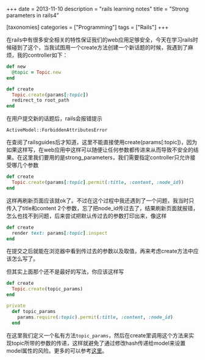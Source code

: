 +++
date = 2013-11-10
description = "rails learning notes"
title = "Strong parameters in rails4"

[taxonomies]
categories = ["Programming"]
tags = ["Rails"]
+++

在rails中有很多安全相关的特性保证我们的web应用足够安全，今天在学习rails时候碰到了这个，当我试图用一个create方法创建一个新话题的时候，我遇到了麻烦，我的controller如下：

```ruby
def new
  @topic = Topic.new
end

def create
  Topic.create(params[:topic])
  redirect_to root_path
end
```  
  
在用户提交新的话题后，rails会报错提示  

`ActiveModel::ForbiddenAttributesError`

在查阅了railsguides后才知道，这里不能直接使用create(params[:topic])，因为如果这样写，在web应用中这样可以随便让任何参数都传进来从而导致不安全的结果。在这里我们要用的是strong_parameters，我们需要指定controller只允许接受哪几个参数

```ruby
def create
  Topic.create(params[:topic].permit(:title, :content, :node_id))
end
```


这样再刷新页面应该就ok了。不过在这个过程中我还遇到了一个问题，我当时只传入了title和content 2个参数，忘了把node_id传过去了，结果刷新页面就报错，怎么也找不到问题，后来尝试把默认传过去的参数打印出来，像这样

```ruby
def create
  render text: params[:topic].inspect
end
```

在提交之后就能在浏览器中看到传过去的参数以及取值，再来考虑create方法中应该怎么写了。

但其实上面那个还不是最好的写法，你应该这样写

```ruby
def create
  Topic.create(topic_params)
end

private
  def topic_params
    params.require(:topic).permit(:title, :content, :node_id)
  end
```

在这里我们定义一个私有方法`topic_params`，然后在create里调用这个方法来实现topic所带的参数的传递，这样就避免了通过修改hash传递给model来设置model属性的风险。更多的可以参考[这里](http://weblog.rubyonrails.org/2012/3/21/strong-parameters/)。
